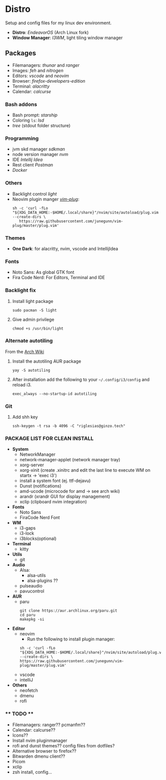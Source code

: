 # Distro
Setup and config files for my linux dev environment.

- **Distro**: *EndeavorOS* (Arch Linux fork)
- **Window Manager**: *I3WM*, light tiling window manager

## Packages

  - Filemanagers: *thunar* and *ranger*
  - Images: *feh* and *nitrogen*
  - Editors: *vscode* and *neovim*
  - Browser: *firefox-developers-edition*
  - Terminal: *alacritty*
  - Calendar: *calcurse*
  
### Bash addons
  - Bash prompt: *starship*
  - Coloring ``ls``: *lsd*
  - *tree* (stdout folder structure)

### Programming
  - jvm skd manager *sdkman*
  - node version manager *nvm*
  - IDE *Intellij Idea* 
  - Rest client *Postman* 
  - *Docker*

### Others
  - Backlight control *light*
  - Neovim plugin manger [*vim-plug*](https://github.com/junegunn/vim-plug): 
    ```
    sh -c 'curl -fLo "${XDG_DATA_HOME:-$HOME/.local/share}"/nvim/site/autoload/plug.vim --create-dirs \
       https://raw.githubusercontent.com/junegunn/vim-plug/master/plug.vim'
    ```  

### Themes
  - **One Dark**: for alacritty, nvim, vscode and IntellijIdea 

### Fonts
  - Noto Sans: As global GTK font
  - Fira Code Nerd: For Editors, Terminal and IDE

### Backlight fix
1. Install light package 
    ```
    sudo pacman -S light
    ```
2. Give admin privilege
    ```
    chmod +s /usr/bin/light
    ```

### Alternate autotiling
From the [Arch Wiki](https://wiki.archlinux.org/title/i3#Automatically_switch_horizontal_/_vertical_window_split_orientation)
1. Install the autotiling AUR package
    ```
    yay -S autotiling
    ```
2. After installation add the following to your `~/.config/i3/config` and reload i3.
    ```
    exec_always --no-startup-id autotiling
    ```

### Git
1. Add shh key
    ```
    ssh-keygen -t rsa -b 4096 -C "riglesias@ginzo.tech"
    ```

### PACKAGE LIST FOR CLEAN INSTALL
  - **System**
    - NetworkManager
    - network-manager-applet (network manager tray)
    - xorg-server
    - xorg-xinit (create .xinitrc and edit the last line to execute WM on startx -> 'exec i3')
    - install a system font (ej. ttf-dejavu)
    - Dunst (notifications)
    - amd-ucode (microcode for amd -> see arch wiki)
    - arandr (xrandr GUI for display management)
    - xclip (clipboard nvim integration)
  - **Fonts**
    - Noto Sans
    - FiraCode Nerd Font
  - **WM**
    - i3-gaps
    - i3-lock
    - i3blocks(optional)
  - **Terminal**
    - kitty
  - **Utils**
    - git
  - **Audio**
    - Alsa:
        - alsa-utils
        - alsa-plugins ??
    - pulseaudio
    - pavucontrol
  - **AUR**
    - paru
      ```
      git clone https://aur.archlinux.org/paru.git
      cd paru
      makepkg -si
      ```
  - **Editor**
    - neovim
      - Run the following to install plugin manager:
      ```
      sh -c 'curl -fLo "${XDG_DATA_HOME:-$HOME/.local/share}"/nvim/site/autoload/plug.vim --create-dirs \
      https://raw.githubusercontent.com/junegunn/vim-plug/master/plug.vim'

      ```  
    - vscode
    - intelliJ
  - **Others**
    - neofetch
    - dmenu
    - rofi

### ** TODO **
- Filemanagers: ranger?? pcmanfm??
- Calendar: calcurse??
- Icons??
- Install nvim pluginmanager
- rofi and dunst themes?? config files from dotfiles?
- Alternative browser to firefox??
- Bitwarden dmenu client??
- Picom
- xclip
- zsh install, config...
